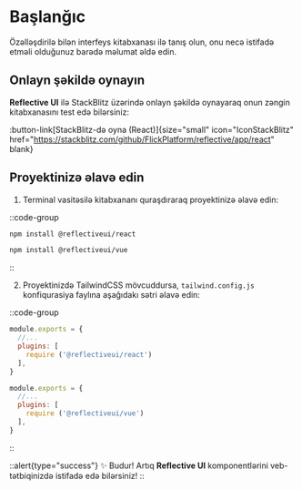 # Başlanğıc

Özəlləşdirilə bilən interfeys kitabxanası ilə tanış olun, onu necə istifadə etməli olduğunuz barədə məlumat əldə edin.

## Onlayn şəkildə oynayın

**Reflective UI** ilə StackBlitz üzərində onlayn şəkildə oynayaraq onun zəngin kitabxanasını test edə bilərsiniz:

:button-link[StackBlitz-də oyna (React)]{size="small" icon="IconStackBlitz" href="https://stackblitz.com/github/FlickPlatform/reflective/app/react" blank}

## Proyektinizə əlavə edin

1. Terminal vasitəsilə kitabxananı quraşdıraraq proyektinizə əlavə edin:

::code-group

  ```bash [react]
  npm install @reflectiveui/react
  ```

  ```bash [vue]
  npm install @reflectiveui/vue
  ```

::

2. Proyektinizdə TailwindCSS mövcuddursa, `tailwind.config.js` konfiqurasiya faylına aşağıdakı sətri əlavə edin:

::code-group

  ```js [react]
  module.exports = {
    //...
    plugins: [
      require ('@reflectiveui/react')
    ],
  }
  ```

  ```js [vue]
  module.exports = {
    //...
    plugins: [
      require ('@reflectiveui/vue')
    ],
  }
  ```
  
::

::alert{type="success"}
✨ Budur! Artıq **Reflective UI** komponentlərini veb-tətbiqinizdə istifadə edə bilərsiniz!
::
